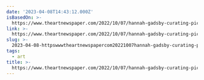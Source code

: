 ```yaml
---
date: '2023-04-08T14:43:12.000Z'
isBasedOn: >-
  https://www.theartnewspaper.com/2022/10/07/hannah-gadsby-curating-picasso-exhibition-brooklyn-museum
link: >-
  https://www.theartnewspaper.com/2022/10/07/hannah-gadsby-curating-picasso-exhibition-brooklyn-museum
slug: >-
  2023-04-08-httpswwwtheartnewspapercom20221007hannah-gadsby-curating-picasso-exhibition-brooklyn-museum
tags:
  - art
title: >-
  https://www.theartnewspaper.com/2022/10/07/hannah-gadsby-curating-picasso-exhibition-brooklyn-museum
---
```


